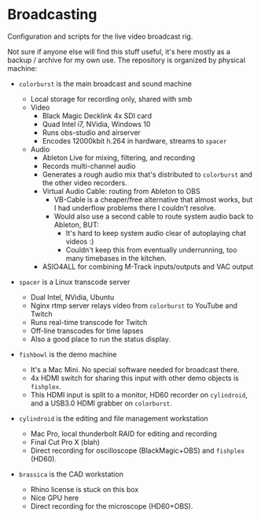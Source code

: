 # Broadcasting
Configuration and scripts for the live video broadcast rig.

Not sure if anyone else will find this stuff useful, it's here mostly as a backup / archive for my own use. The repository is organized by physical machine:

* `colorburst` is the main broadcast and sound machine
    * Local storage for recording only, shared with smb
	* Video
		* Black Magic Decklink 4x SDI card
		* Quad Intel i7, NVidia, Windows 10
		* Runs obs-studio and airserver
		* Encodes 12000kbit h.264 in hardware, streams to `spacer`
	* Audio
		* Ableton Live for mixing, filtering, and recording
		* Records multi-channel audio
		* Generates a rough audio mix that's distributed to `colorburst` and the other video recorders.
		* Virtual Audio Cable: routing from Ableton to OBS
			* VB-Cable is a cheaper/free alternative that almost works, but I had underflow problems there I couldn't resolve.
			* Would also use a second cable to route system audio back to Ableton, BUT:
				* It's hard to keep system audio clear of autoplaying chat videos :)
				* Couldn't keep this from eventually underrunning, too many timebases in the kitchen.
		* ASIO4ALL for combining M-Track inputs/outputs and VAC output

* `spacer` is a Linux transcode server
	* Dual Intel, NVidia, Ubuntu
	* Nginx rtmp server relays video from `colorburst` to YouTube and Twitch
	* Runs real-time transcode for Twitch
	* Off-line transcodes for time lapses
	* Also a good place to run the status display.

* `fishbowl` is the demo machine
   * It's a Mac Mini. No special software needed for broadcast there.
   * 4x HDMI switch for sharing this input with other demo objects is `fishplex`.
   * This HDMI input is split to a monitor, HD60 recorder on `cylindroid`, and a USB3.0 HDMI grabber on `colorburst`.

* `cylindroid` is the editing and file management workstation
	* Mac Pro, local thunderbolt RAID for editing and recording
	* Final Cut Pro X (blah)
	* Direct recording for oscilloscope (BlackMagic+OBS) and `fishplex` (HD60).

* `brassica` is the CAD workstation
   * Rhino license is stuck on this box
   * Nice GPU here
   * Direct recording for the microscope (HD60+OBS).
